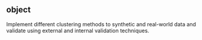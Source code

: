 ## object
Implement different clustering methods to synthetic and real-world data and validate using external and internal validation techniques.

